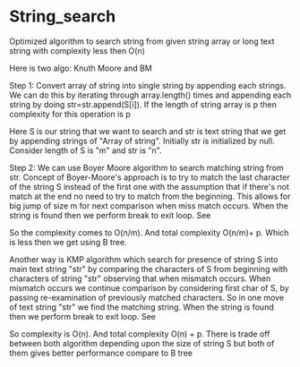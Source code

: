 String_search
=============

Optimized algorithm to search string from given string array or long text string with complexity less then O(n)

Here is two algo: Knuth Moore and BM

Step 1: Convert array of string into single string by appending each strings. We can do this by iterating through array.length() times and appending each string by doing str=str.append(S[i]). If the length of string array is p then complexity for this operation is p

Here S is our string that we want to search and str is text string that we get by appending strings of "Array of string". Initially str is initialized by null. Consider length of S is "m" and str is "n".

Step 2: We can use Boyer Moore algorithm to search matching string from str.
Concept of Boyer-Moore's approach is to try to match the last character of the string S instead of the first one with the assumption that if there's not match at the end no need to try to match from the beginning. This allows for big jump of size m for next comparison when miss match occurs. When the string is found then we perform break to exit loop.  See

So the complexity comes to O(n/m). And total complexity O(n/m)+ p.  Which is less then we get using B tree.

Another way is KMP algorithm which search for presence  of string S into main text string "str" by comparing the characters of S from beginning  with characters of string "str" observing that when mismatch occurs. When mismatch occurs we continue comparison by considering first char of S, by passing re-examination of previously matched characters. So in one move of text string "str" we find the matching string. When the string is found then we perform break to exit loop.  See

So complexity is O(n). And total complexity O(n) + p.
There is trade off  between both algorithm depending upon the size of string S but both of them gives better performance compare to B tree
